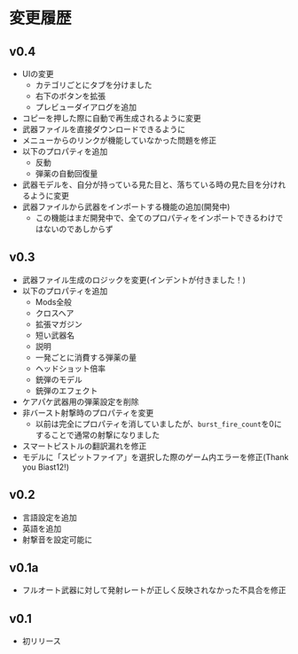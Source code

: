 # 変更履歴

## v0.4
- UIの変更
    - カテゴリごとにタブを分けました
    - 右下のボタンを拡張
    - プレビューダイアログを追加
- コピーを押した際に自動で再生成されるように変更
- 武器ファイルを直接ダウンロードできるように
- メニューからのリンクが機能していなかった問題を修正
- 以下のプロパティを追加
    - 反動
    - 弾薬の自動回復量
- 武器モデルを、自分が持っている見た目と、落ちている時の見た目を分けれるように変更
- 武器ファイルから武器をインポートする機能の追加(開発中)
    - この機能はまだ開発中で、全てのプロパティをインポートできるわけではないのであしからず

## v0.3
- 武器ファイル生成のロジックを変更(インデントが付きました！)
- 以下のプロパティを追加
    - Mods全般
    - クロスヘア
    - 拡張マガジン
    - 短い武器名
    - 説明
    - 一発ごとに消費する弾薬の量
    - ヘッドショット倍率
    - 銃弾のモデル
    - 銃弾のエフェクト
- ケアパケ武器用の弾薬設定を削除
- 非バースト射撃時のプロパティを変更
    - 以前は完全にプロパティを消していましたが、`burst_fire_count`を0にすることで通常の射撃になりました
- スマートピストルの翻訳漏れを修正
- モデルに「スピットファイア」を選択した際のゲーム内エラーを修正(Thank you Biast12!)

## v0.2
- 言語設定を追加
- 英語を追加
- 射撃音を設定可能に

## v0.1a
- フルオート武器に対して発射レートが正しく反映されなかった不具合を修正

## v0.1
- 初リリース